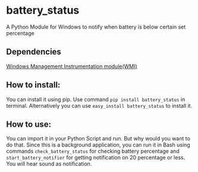 # battery_status
A Python Module for Windows to notify when battery is below certain set percentage

## Dependencies
[Windows Management Instrumentation module(WMI)](https://pypi.python.org/pypi/WMI/)

## How to install:
You can install it using pip. Use command `pip install battery_status` in terminal.
Alternatively you can use `easy_install battery_status` to install it.

## How to use:
You can import it in your Python Script and run. But why would you want to do that.
Since this is a background application, you can run it in Bash using commands `check_battery_status` for checking battery percentage and `start_battery_notifier` for getting notification on 20 percentage or less. You will hear sound as notification.
